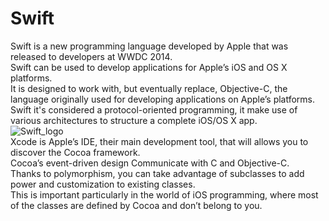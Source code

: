 # Swift
Swift is a new programming language developed by Apple that was released to developers at WWDC 2014.</br>
Swift can be used to develop applications for Apple’s iOS and OS X platforms.</br>
It is designed to work with, but eventually replace, Objective-C, the language originally used for developing applications on Apple’s platforms.</br>
Swift it's considered a protocol-oriented programming, it make use of various architectures to structure a complete iOS/OS X app.</br>
![Swift_logo](https://github.com/danielurra/Swift/assets/51704179/a211c946-ee31-4413-951e-f9019b7ab276)</br>
Xcode is Apple’s IDE, their main development tool, that will allows you to discover the Cocoa framework.</br>
Cocoa’s event-driven design Communicate with C and Objective-C.</br>
Thanks to polymorphism, you can take advantage of subclasses to add power and customization to existing classes.</br>
This is important particularly in the world of iOS programming, where most of the classes are defined by Cocoa and don’t belong to you.</br>


